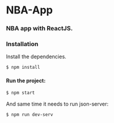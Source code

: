# NBA-App
### NBA app with ReactJS.

### Installation

Install the dependencies.

```sh
$ npm install
```

#### Run the project:

```sh
$ npm start
```
And same time it needs to run json-server:

```sh
$ npm run dev-serv
```
